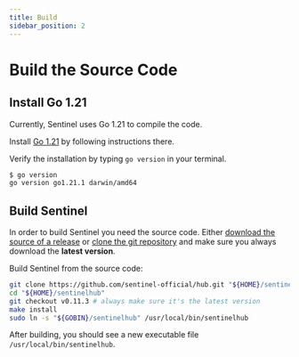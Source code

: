 ```yaml
---
title: Build
sidebar_position: 2
---
```


# Build the Source Code


## Install Go 1.21

Currently, Sentinel uses Go 1.21 to compile the code.

Install [Go 1.21](https://go.dev/doc/install) by following instructions there.

Verify the installation by typing `go version` in your terminal.

```sh
$ go version
go version go1.21.1 darwin/amd64
```

## Build Sentinel

In order to build Sentinel you need the source code. Either [download the source of a release](https://github.com/sentinel-official/hub/releases) or [clone the git repository](https://github.com/sentinel-official/hub.git) and make sure you always download the **latest version**.

Build Sentinel from the source code:

```bash
git clone https://github.com/sentinel-official/hub.git "${HOME}/sentinelhub"
cd "${HOME}/sentinelhub"
git checkout v0.11.3 # always make sure it's the latest version
make install
sudo ln -s "${GOBIN}/sentinelhub" /usr/local/bin/sentinelhub
```

After building, you should see a new executable file `/usr/local/bin/sentinelhub`.